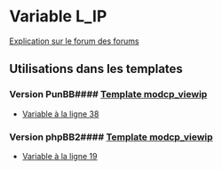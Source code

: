 # Variable L_IP
[Explication sur le forum des forums](http://forum.forumactif.com/t294113-listing-des-variables#L_IP)
## Utilisations dans les templates
### Version PunBB#### [Template modcp_viewip](punbb/modcp_viewip.md)
* [Variable à la ligne 38](../punbb/modcp_viewip.tpl#L38)
### Version phpBB2#### [Template modcp_viewip](subsilver/modcp_viewip.md)
* [Variable à la ligne 19](../subsilver/modcp_viewip.tpl#L19)
